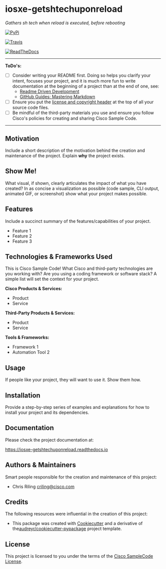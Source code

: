 # iosxe-getshtechuponreload

*Gathers sh tech when reload is executed, before rebooting*

[![PyPi](https://img.shields.io/pypi/v/iosxe_getshtechuponreload.svg)](https://pypi.python.org/pypi/iosxe_getshtechuponreload)

[![Travis](https://img.shields.io/travis/criling/iosxe_getshtechuponreload.svg)](https://travis-ci.org/criling/iosxe_getshtechuponreload)

[![ReadTheDocs](https://readthedocs.org/projects/iosxe-getshtechuponreload/badge/?version=latest)](https://iosxe-getshtechuponreload.readthedocs.io/en/latest/?badge=latest)



---

**ToDo's:**

- [ ] Consider writing your README first.  Doing so helps you clarify your intent, focuses your project, and it is much more fun to write documentation at the beginning of a project than at the end of one, see:
  - [Readme Driven Development](http://tom.preston-werner.com/2010/08/23/readme-driven-development.html)
  - [GitHub Guides: Mastering Markdown](https://guides.github.com/features/mastering-markdown/)
- [ ] Ensure you put the [license and copyright header](./HEADER) at the top of all your source code files.
- [ ] Be mindful of the third-party materials you use and ensure you follow Cisco's policies for creating and sharing Cisco Sample Code.

---

## Motivation

Include a short description of the motivation behind the creation and maintenance of the project.  Explain **why** the project exists.

## Show Me!

What visual, if shown, clearly articulates the impact of what you have created?  In as concise a visualization as possible (code sample, CLI output, animated GIF, or screenshot) show what your project makes possible.

## Features

Include a succinct summary of the features/capabilities of your project.

- Feature 1
- Feature 2
- Feature 3

## Technologies & Frameworks Used

This is Cisco Sample Code!  What Cisco and third-party technologies are you working with?  Are you using a coding framework or software stack?  A simple list will set the context for your project.

**Cisco Products & Services:**

- Product
- Service

**Third-Party Products & Services:**

- Product
- Service

**Tools & Frameworks:**

- Framework 1
- Automation Tool 2

## Usage

If people like your project, they will want to use it.  Show them how.

## Installation

Provide a step-by-step series of examples and explanations for how to install your project and its dependencies.

## Documentation

Please check the project documentation at:

https://iosxe-getshtechuponreload.readthedocs.io

## Authors & Maintainers

Smart people responsible for the creation and maintenance of this project:

- Chris Riling <criling@cisco.com>

## Credits

The following resources were influential in the creation of this project:

- This package was created with [Cookiecutter](https://github.com/audreyr/cookiecutter) and a derivative of the[audreyr/cookiecutter-pypackage](https://github.com/audreyr/cookiecutter-pypackage) project template.

## License

This project is licensed to you under the terms of the [Cisco SampleCode License](./LICENSE).
